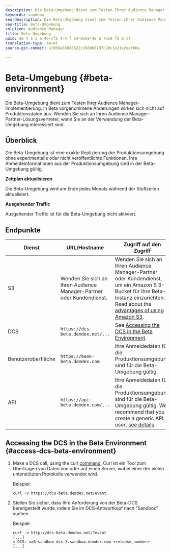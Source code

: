 ```yaml
---
description: Die Beta-Umgebung dient zum Testen Ihrer Audience Manager-Implementierung. In Beta vorgenommene Änderungen wirken sich nicht auf Produktionsdaten aus. Wenden Sie sich an Ihren Audience Manager-Partner-Lösungsvertreter, wenn Sie an der Verwendung der Beta-Umgebung interessiert sind.
keywords: sandbox
seo-description: Die Beta-Umgebung dient zum Testen Ihrer Audience Manager-Implementierung. In Beta vorgenommene Änderungen wirken sich nicht auf Produktionsdaten aus. Wenden Sie sich an Ihren Audience Manager-Partner-Lösungsvertreter, wenn Sie an der Verwendung der Beta-Umgebung interessiert sind.
seo-title: Beta-Umgebung
solution: Audience Manager
title: Beta-Umgebung
uuid: de 4 a 1 a 46-cfa 4-4 f 64-8569-48 a 7650 fd 8 cf
translation-type: tm+mt
source-git-commit: a1960a65058622c198bb07d7c20c1e21e2eaf00a

---
```



# Beta-Umgebung {#beta-environment}

Die Beta-Umgebung dient zum Testen Ihrer Audience Manager-Implementierung. In Beta vorgenommene Änderungen wirken sich nicht auf Produktionsdaten aus. Wenden Sie sich an Ihren Audience Manager-Partner-Lösungsvertreter, wenn Sie an der Verwendung der Beta-Umgebung interessiert sind.

## Überblick

Die Beta-Umgebung ist eine exakte Replizierung der Produktionsumgebung ohne experimentelle oder nicht veröffentlichte Funktionen. Ihre Anmeldeinformationen aus der Produktionsumgebung sind in der Beta-Umgebung gültig.

**Zeitplan aktualisieren**

Die Beta-Umgebung wird am Ende jedes Monats während der Stoßzeiten aktualisiert.

**Ausgehender Traffic**

Ausgehender Traffic ist für die Beta-Umgebung nicht aktiviert.

<!-- 

Added re: AAM-30826.

 -->

## Endpunkte



| Dienst | URL/Hostname | Zugriff auf den Zugriff |
|--- |--- | --- |
| S3 | Wenden Sie sich an Ihren Audience Manager-Partner oder Kundendienst. | Wenden Sie sich an Ihren Audience Manager-Partner oder Kundendienst, um ein Amazon S 3-Bucket für Ihre Beta-Instanz einzurichten. Read about the [advantages of using Amazon S3](../reference/amazon-s3.md). |
| DCS | `https://dcs-beta.demdex.net/...` | See [Accessing the DCS in the Beta Environment](../reference/beta-environment.md#access-dcs-beta-environment). |
| Benutzeroberfläche | `https://bank-beta.demdex.com` | Ihre Anmeldedaten für die Produktionsumgebung sind für die Beta-Umgebung gültig. |
| API | `https://api-beta.demdex.com/...` | Ihre Anmeldedaten für die Produktionsumgebung sind für die Beta-Umgebung gültig. We recommend that you create a generic API user, [see details](../api/rest-api-main/aam-api-getting-started.md#requirements). |

## Accessing the DCS in the Beta Environment {#access-dcs-beta-environment}

1. Make a DCS call, using the curl [command](https://curl.haxx.se/docs/manpage.html). Curl ist ein Tool zum Übertragen von Daten von oder auf einen Server, wobei einer der vielen unterstützten Protokolle verwendet wird.

   Beispiel:

   `curl -v https://dcs-beta.demdex.net/event`

1. Stellen Sie sicher, dass Ihre Anforderung von der Beta-DCS bereitgestellt wurde, indem Sie im DCS-Antwortkopf nach "Sandbox" suchen.

   Beispiel:

   ```
   curl -v http://dcs-beta.demdex.net/?event
   [...]
   < DCS: va6-sandbox-dcs-3.sandbox.demdex.com <release_number>
   [...]
   ```

<!--

1. Determine the load balancer's endpoint IP addresses.

   Run the `dig`  [command](https://en.wikipedia.org/wiki/Dig_(command)) to determine the IP address of the nearest load balancer. The `dig` command queries the Domain Name System and returns the name and IP addresses of the [!DNL Audience Manager] [!UICONTROL Data Collection Servers (DCS)].

   ```
   dig dcs-beta.demdex.net
   ...
   dcs-sandbox-1754093861.us-east-1.elb.amazonaws.com. 60 IN A 52.87.15.51
   dcs-sandbox-1754093861.us-east-1.elb.amazonaws.com. 60 IN A 50.16.150.8
   dcs-sandbox-1754093861.us-east-1.elb.amazonaws.com. 60 IN A 52.2.228.100
   ```

2. Using one of the addresses in the above table, add a static DNS entry in the [!DNL /etc/hosts] file.

   On Windows, modify [!DNL c:\WINDOWS\system32\drivers\etc\hosts].

   For example:

   [!DNL 52.87.15.51 *`samplepartner`*.demdex.net]

   >[!NOTE]
   >
   >The addresses change occasionally, so you must keep your [!DNL /etc/hosts] file up to date.

   Additionally, if you need to set up ID synchronization, you must add a similar entry for [!DNL dpm.demdex.net.]

   [!DNL 52.87.15.51 dpm.demdex.net]. 

3. Make a DCS call, using the `curl` [command](https://curl.haxx.se/docs/manpage.html). Curl is a tool to transfer data from or to a server, using one of many supported protocols.

   For example:

   [!DNL https://<domain>/event?product=camera] 

4. Verify that your request was served by the beta DCS by looking for "sandbox" in the DCS response header.

   For example:

   ```
   curl -v https://dcs-beta.demdex.net/?event
   [...]
   < DCS: va6-sandbox-dcs-3.sandbox.demdex.com <release_number>
   [...]
   ```

   -->